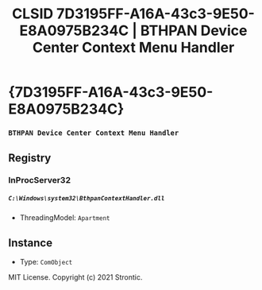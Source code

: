 ﻿---
title: "CLSID 7D3195FF-A16A-43c3-9E50-E8A0975B234C | BTHPAN Device Center Context Menu Handler"
excerpt: What is COM-Object CLSID 7D3195FF-A16A-43c3-9E50-E8A0975B234C?
---

# {7D3195FF-A16A-43c3-9E50-E8A0975B234C}

### `BTHPAN Device Center Context Menu Handler`

## Registry


### InProcServer32

##### `C:\Windows\system32\BthpanContextHandler.dll`
* ThreadingModel: `Apartment`

## Instance

* Type: `ComObject`

MIT License. Copyright (c) 2021 Strontic.


